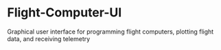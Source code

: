 # Flight-Computer-UI
Graphical user interface for programming flight computers, plotting flight data, and receiving telemetry
